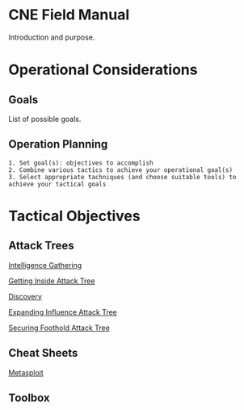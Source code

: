 
# CNE Field Manual

Introduction and purpose.

# Operational Considerations

## Goals

List of possible goals.

## Operation Planning

```
1. Set goal(s): objectives to accomplish
2. Combine various tactics to achieve your operational goal(s)
3. Select appropriate tachniques (and choose suitable tools) to achieve your tactical goals
```

# Tactical Objectives

## Attack Trees

[Intelligence Gathering](Intelligence%20Gathering/README.md)

[Getting Inside Attack Tree](Getting%20Inside/README.md)

[Discovery](Discovery/README.md)

[Expanding Influence Attack Tree](Expand%20Influence/README.md)

[Securing Foothold Attack Tree](Securing%20Foothold/README.md)

## Cheat Sheets

[Metasploit](cheat-sheets/metasploit.md)

## Toolbox
